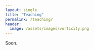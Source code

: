 ```yaml
---
layout: single
title: "Teaching"
permalink: /teaching/
header:
  image: /assets/images/vorticity.png
---
```



Soon.